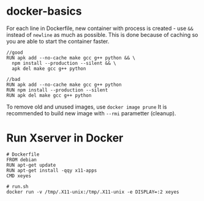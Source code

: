 # docker-basics

For each line in Dockerfile, new container with process is created - use `&&` instead of `newline` as much as possible. This is done because of caching so you are able to start the container faster.

```
//good
RUN apk add --no-cache make gcc g++ python && \
  npm install --production --silent && \
  apk del make gcc g++ python
  
//bad
RUN apk add --no-cache make gcc g++ python
RUN npm install --production --silent
RUN apk del make gcc g++ python
```

To remove old and unused images, use `docker image prune`
It is recommended to build new image with `--rmi` parametter (cleanup).


# Run Xserver in Docker
```
# Dockerfile
FROM debian
RUN apt-get update
RUN apt-get install -qqy x11-apps
CMD xeyes

```
```
# run.sh
docker run -v /tmp/.X11-unix:/tmp/.X11-unix -e DISPLAY=:2 xeyes
```
